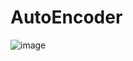 # AutoEncoder


![image](https://user-images.githubusercontent.com/37290818/147208186-f16c116c-aa07-4ed3-99f0-bffc44fe7027.png)
